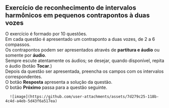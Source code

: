 <h1 style="font-size: 20px">Exercício de reconhecimento de intervalos harmônicos em pequenos contrapontos à duas vozes</h1>
      <p style="font-size: 14px">O exercício é formado por 10 questões.<br>
      Em cada questão é apresentado um contraponto a duas vozes, de 2 a 6 compassos.<br>
      Os contrapontos podem ser apresentados através de <b>partitura e áudio</b> ou somente por <b>áudio</b>.<br>
      Sempre escute atentamente os áudios; se desejar, quando disponível, repita o áudio (botão <b>Tocar</b>.)<br>
      Depois da questão ser apresentada, preencha os campos com os intervalos correspondentes.<br>
      O botão <b>Resposta</b> apresenta a solução da questão.<br>
      O botão <b>Próximo</b> passa para a questão seguinte.</p>

      ![image](https://github.com/user-attachments/assets/7d279c25-118b-4c4d-a4eb-5d43f6a517ea)

